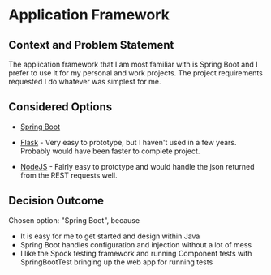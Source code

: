 # Application Framework

## Context and Problem Statement
The application framework that I am most familiar with is Spring Boot and 
I prefer to use it for my personal and work projects. The project requirements requested I do whatever was simplest for me.

## Considered Options

* [Spring Boot](https://spring.io/projects/spring-boot)
* [Flask](https://flask.palletsprojects.com/en/1.1.x/) - Very easy to prototype, but I haven't used in a few years. 
  Probably would have been faster to complete project.
    
* [NodeJS](https://nodejs.org/en/) - Fairly easy to prototype and would handle the json returned from the REST requests well.


## Decision Outcome

Chosen option: "Spring Boot", because

* It is easy for me to get started and design within Java
* Spring Boot handles configuration and injection without a lot of mess
* I like the Spock testing framework and running Component tests with SpringBootTest bringing up the web app for running tests